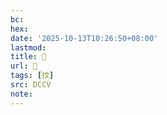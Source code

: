 ```yaml
---
bc:
hex:
date: '2025-10-13T10:26:50+08:00'
lastmod:
title: 􂲗
url: 􂲗
tags: [抆]
src: DCCV
note:
---
```

